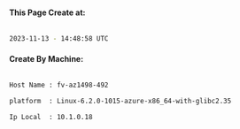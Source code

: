 
   
#### This Page Create at:

```bash

2023-11-13 - 14:48:58 UTC

```

#### Create By Machine:

```bash

Host Name : fv-az1498-492

platform  : Linux-6.2.0-1015-azure-x86_64-with-glibc2.35

Ip Local  : 10.1.0.18

```

